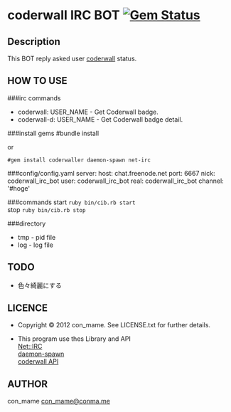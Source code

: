 coderwall IRC BOT [![Gem Status](https://gemnasium.com/conmame/coderwall-irc-bot.png)](https://gemnasium.com/conmame/coderwall-irc-bot)
====

Description
----
This BOT reply asked user [coderwall](http://coderwall.com/) status.

HOW TO USE
----

###irc commands
* coderwall: USER_NAME - Get Coderwall badge.
* coderwall-d: USER_NAME - Get Coderwall badge detail.

###install gems
    #bundle install
    
or

    #gem install coderwaller daemon-spawn net-irc

###config/config.yaml
    server:
      host:     chat.freenode.net
      port:     6667
      nick:     coderwall_irc_bot
      user:     coderwall_irc_bot
      real:     coderwall_irc_bot
      channel:	'#hoge'
      
###commands
start `ruby bin/cib.rb start`  
stop `ruby bin/cib.rb stop`

###directory
* tmp - pid file
* log - log file

TODO
----
* 色々綺麗にする
  
LICENCE
----
* Copyright © 2012 con_mame. See LICENSE.txt for further details.

* This program use thes Library and API  
 [Net::IRC](http://github.com/cho45/net-irc)  
 [daemon-spawn](https://github.com/alexvollmer/daemon-spawn)  
 [coderwall API](http://coderwall.com/api)
 
AUTHOR
----
con_mame con_mame@conma.me
